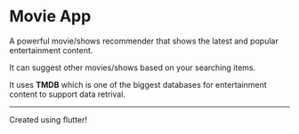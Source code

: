 
# Movie App

A powerful movie/shows recommender that shows the latest and popular entertainment content.

It can suggest other movies/shows based on your searching items.

It uses **TMDB** which is one of the biggest databases for entertainment content to support data retrival.

---

Created using flutter!

